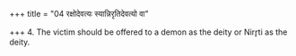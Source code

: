 +++
title = "04 रक्षोदेवत्यः स्यान्निरृतिदेवत्यो वा"

+++
4. The victim should be offered to a demon as the deity or Nirr̥ti as the deity.

